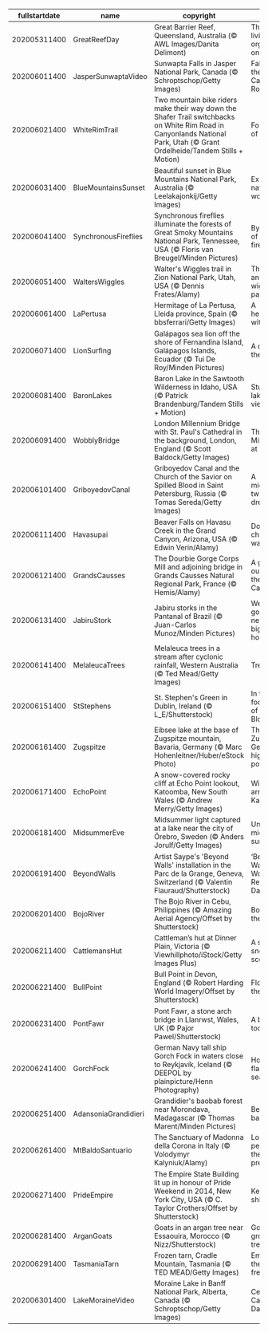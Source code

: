 |fullstartdate|name|copyright|title|image|
|--|--|--|--|--|
202005311400|GreatReefDay|Great Barrier Reef, Queensland, Australia (© AWL Images/Danita Delimont)|The largest living organism on Earth|![](/en-AU/2020/06/202005311400GreatReefDay.jpg)|
202006011400|JasperSunwaptaVideo|Sunwapta Falls in Jasper National Park, Canada (© Schroptschop/Getty Images)|Falling for the Canadian Rockies|![](/en-AU/2020/06/202006011400JasperSunwaptaVideo.jpg)|
202006021400|WhiteRimTrail|Two mountain bike riders make their way down the Shafer Trail switchbacks on White Rim Road in Canyonlands National Park, Utah (© Grant Ordelheide/Tandem Stills + Motion)|For the love of bikes|![](/en-AU/2020/06/202006021400WhiteRimTrail.jpg)|
202006031400|BlueMountainsSunset|Beautiful sunset in Blue Mountains National Park, Australia (© Leelakajonkij/Getty Images)|Exploring a natural wonder|![](/en-AU/2020/06/202006031400BlueMountainsSunset.jpg)|
202006041400|SynchronousFireflies|Synchronous fireflies illuminate the forests of Great Smoky Mountains National Park, Tennessee, USA (© Floris van Breugel/Minden Pictures)|By the light of the fireflies|![](/en-AU/2020/06/202006041400SynchronousFireflies.jpg)|
202006051400|WaltersWiggles|Walter's Wiggles trail in Zion National Park, Utah, USA (© Dennis Frates/Alamy)|The long and wiggling path|![](/en-AU/2020/06/202006051400WaltersWiggles.jpg)|
202006061400|LaPertusa|Hermitage of La Pertusa, Lleida province, Spain (© bbsferrari/Getty Images)|A hermitage with a view|![](/en-AU/2020/06/202006061400LaPertusa.jpg)|
202006071400|LionSurfing|Galápagos sea lion off the shore of Fernandina Island, Galápagos Islands, Ecuador (© Tui De Roy/Minden Pictures)|A day for the oceans|![](/en-AU/2020/06/202006071400LionSurfing.jpg)|
202006081400|BaronLakes|Baron Lake in the Sawtooth Wilderness in Idaho, USA (© Patrick Brandenburg/Tandem Stills + Motion)|Stunning lakeside views|![](/en-AU/2020/06/202006081400BaronLakes.jpg)|
202006091400|WobblyBridge|London Millennium Bridge with St. Paul's Cathedral in the background, London, England (© Scott Baldock/Getty Images)|The Millennium at 20|![](/en-AU/2020/06/202006091400WobblyBridge.jpg)|
202006101400|GriboyedovCanal|Griboyedov Canal and the Church of the Savior on Spilled Blood in Saint Petersburg, Russia (© Tomas Sereda/Getty Images)|A midsummer twilight's dream|![](/en-AU/2020/06/202006101400GriboyedovCanal.jpg)|
202006111400|Havasupai|Beaver Falls on Havasu Creek in the Grand Canyon, Arizona, USA (© Edwin Verin/Alamy)|Don’t go chasing waterfalls|![](/en-AU/2020/06/202006111400Havasupai.jpg)|
202006121400|GrandsCausses|The Dourbie Gorge Corps Mill and adjoining bridge in Grands Causses Natural Regional Park, France (© Hemis/Alamy)|A gorge-ous mill in the Causses|![](/en-AU/2020/06/202006121400GrandsCausses.jpg)|
202006131400|JabiruStork|Jabiru storks in the Pantanal of Brazil (© Juan-Carlos Munoz/Minden Pictures)|We’re gonna need a bigger bird house|![](/en-AU/2020/06/202006131400JabiruStork.jpg)|
202006141400|MelaleucaTrees|Melaleuca trees in a stream after cyclonic rainfall, Western Australia (© Ted Mead/Getty Images)|Tree time|![](/en-AU/2020/06/202006141400MelaleucaTrees.jpg)|
202006151400|StStephens|St. Stephen's Green in Dublin, Ireland (© L_E/Shutterstock)|In the footsteps of Leopold Bloom|![](/en-AU/2020/06/202006151400StStephens.jpg)|
202006161400|Zugspitze|Eibsee lake at the base of Zugspitze mountain, Bavaria, Germany (© Marc Hohenleitner/Huber/eStock Photo)|The Zugspitze: Germany's highest point|![](/en-AU/2020/06/202006161400Zugspitze.jpg)|
202006171400|EchoPoint|A snow-covered rocky cliff at Echo Point lookout, Katoomba, New South Wales  (© Andrew Merry/Getty Images)|Winter arrives in Katoomba|![](/en-AU/2020/06/202006171400EchoPoint.jpg)|
202006181400|MidsummerEve|Midsummer light captured at a lake near the city of Örebro, Sweden (© Anders Jorulf/Getty Images)|Under the midnight sun|![](/en-AU/2020/06/202006181400MidsummerEve.jpg)|
202006191400|BeyondWalls|Artist Saype's 'Beyond Walls' installation in the Parc de la Grange, Geneva, Switzerland (© Valentin Flauraud/Shutterstock)|‘Beyond Walls’ for World Refugee Day|![](/en-AU/2020/06/202006191400BeyondWalls.jpg)|
202006201400|BojoRiver|The Bojo River in Cebu, Philippines (© Amazing Aerial Agency/Offset by Shutterstock)|Boating on the Bojo|![](/en-AU/2020/06/202006201400BojoRiver.jpg)|
202006211400|CattlemansHut|Cattleman’s hut at Dinner Plain, Victoria (© Viewhillphoto/iStock/Getty Images Plus)|A seriously snowy scene|![](/en-AU/2020/06/202006211400CattlemansHut.jpg)|
202006221400|BullPoint|Bull Point in Devon, England (© Robert Harding World Imagery/Offset by Shutterstock)|Flowers by the sea|![](/en-AU/2020/06/202006221400BullPoint.jpg)|
202006231400|PontFawr|Pont Fawr, a stone arch bridge in Llanrwst, Wales, UK (© Pajor Pawel/Shutterstock)|A bridge too Fawr|![](/en-AU/2020/06/202006231400PontFawr.jpg)|
202006241400|GorchFock|German Navy tall ship Gorch Fock in waters close to Reykjavík, Iceland (© DEEPOL by plainpicture/Henn Photography)|Hoisting a flag for seafarers|![](/en-AU/2020/06/202006241400GorchFock.jpg)|
202006251400|AdansoniaGrandidieri|Grandidier's baobab forest near Morondava, Madagascar (© Thomas Marent/Minden Pictures)|Beautiful baobabs|![](/en-AU/2020/06/202006251400AdansoniaGrandidieri.jpg)|
202006261400|MtBaldoSantuario|The Sanctuary of Madonna della Corona in Italy (© Volodymyr Kalyniuk/Alamy)|Looking for peace on the precipice|![](/en-AU/2020/06/202006261400MtBaldoSantuario.jpg)|
202006271400|PrideEmpire|The Empire State Building lit up in honour of Pride Weekend in 2014, New York City, USA (© C. Taylor Crothers/Offset by Shutterstock)|Keep shining|![](/en-AU/2020/06/202006271400PrideEmpire.jpg)|
202006281400|ArganGoats|Goats in an argan tree near Essaouira, Morocco (© Nizz/Shutterstock)|Goats don't grow on trees|![](/en-AU/2020/06/202006281400ArganGoats.jpg)|
202006291400|TasmaniaTarn|Frozen tarn, Cradle Mountain, Tasmania (© TED MEAD/Getty Images)|Embracing the winter freeze|![](/en-AU/2020/06/202006291400TasmaniaTarn.jpg)|
202006301400|LakeMoraineVideo|Moraine Lake in Banff National Park, Alberta, Canada (© Schroptschop/Getty Images)|Celebrating Canada Day|![](/en-AU/2020/06/202006301400LakeMoraineVideo.jpg)|
